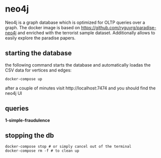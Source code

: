# neo4j

Neo4j is a graph database which is optimized for OLTP queries over a graph.
The docker image is based on https://github.com/ryguyrg/paradise-neo4j and enriched with the terrorist sample dataset. Additionally allows to easily explore the paradise papers.

## starting the database
the following command starts the database and automatically loadas the CSV data for vertices and edges:
```
docker-compose up
```
after a couple of minutes visit http://localhost:7474 and you should find the neo4j UI

## queries

**1-simple-fraudulence**

## stopping the db

```
docker-compose stop # or simply cancel out of the terminal
docker-compose rm -f # to clean up
```